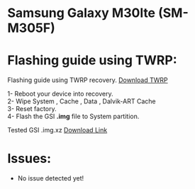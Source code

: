 # Samsung Galaxy M30lte (SM-M305F)

# Flashing guide using TWRP:
Flashing guide using TWRP recovery.
[Download TWRP](https://dl.twrp.me/m30lte/twrp-3.7.0_9-0-m30lte.img.html)

1- Reboot your device into recovery.<br/>
2- Wipe System , Cache , Data , Dalvik-ART Cache<br/>
3- Reset factory.<br/>
4- Flash the GSI **.img** file to System partition.<br/>

Tested GSI .img.xz [Download Link](https://kumisystems.dl.sourceforge.net/project/andyyan-gsi/lineage-19.x/lineage-19.1-20230223-UNOFFICIAL-arm64_bgN.img.xz)

# Issues:
- No issue detected yet!